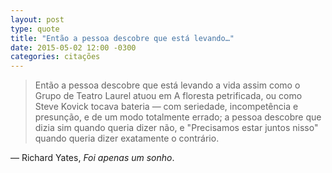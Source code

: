 ```yaml
---
layout: post
type: quote
title: "Então a pessoa descobre que está levando…"
date: 2015-05-02 12:00 -0300
categories: citações
---
```

>Então a pessoa descobre que está levando a vida assim como o Grupo de Teatro Laurel atuou em A floresta petrificada, ou como Steve Kovick tocava bateria — com seriedade, incompetência e presunção, e de um modo totalmente errado; a pessoa descobre que dizia sim quando queria dizer não, e "Precisamos estar juntos nisso" quando queria dizer exatamente o contrário.

— Richard Yates, _Foi apenas um sonho_.
